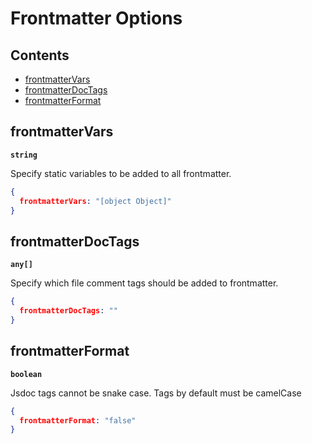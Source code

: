 # Frontmatter Options

## Contents

*   [frontmatterVars](#frontmattervars)
*   [frontmatterDocTags](#frontmatterdoctags)
*   [frontmatterFormat](#frontmatterformat)

## frontmatterVars

**`string`**

Specify static variables to be added to all frontmatter.

```json
{
  frontmatterVars: "[object Object]"
}  
```

## frontmatterDocTags

**`any[]`**

Specify which file comment tags should be added to frontmatter.

```json
{
  frontmatterDocTags: ""
}  
```

## frontmatterFormat

**`boolean`**

Jsdoc tags cannot be snake case. Tags by default must be camelCase

```json
{
  frontmatterFormat: "false"
}  
```
